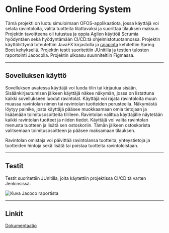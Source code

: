 # **Online Food Ordering System**

Tämä projekti on luotu simuloimaan OFOS-applikaatiota, jossa käyttäjä voi selata ravintoloita, valita tuotteita tilattavaksi ja suorittaa tilauksen maksun. Projektin tavoitteena oli tutustua ja oppia Agilen käyttöä Scrumia hyödyntäen
sekä hyödyntämään CI/CD:tä ohjelmistotuotannossa. Projektin käyttöliittymä toteutettiin JavaFX kirjastolla ja [rajapinta](https://github.com/mikktur/OFOS-Backend) kehitettiin Spring Boot kehyksellä. Projektin testit suoritettiin JUnitilla
ja testien tulosten raportointi Jacocolla. Projektin ulkoasu suunniteltiin Figmassa.

___

## Sovelluksen käyttö

Sovelluksen avatessa käyttäjä voi luoda tilin tai kirjautua sisään. Sisäänkirjautumisen jälkeen käyttäjä näkee näkymän, jossa on listattuna kaikki sovellukseen luodut ravintolat. Käyttäjä voi rajata ravintoloita muun muassa ravintolan nimen 
tai ravintolan tuotteiden perusteella. Näkymästä löytyy painike, josta käyttäjä pääsee muokkaamaan omia tietojaan ja lisäämään toimitusosoitteita tililleen. Ravintolan valittua käyttäjälle näytetään kaikki ravintolan tuotteet ja niiden tiedot.
Käyttäjä voi valita ravintolan menusta tuotteen ja lisätä sen ostoskoriin. Tämän jälkeen ostoskorista valitsemaan toimitusosoitteen ja pääsee maksamaan tilauksen.

Ravintolan omistaja voi päivittää ravintolansa tuotteita, yhteystietoja ja tuotteiden hintoja sekä lisätä tai poistaa tuotteita ravintoloistaan.

___

## Testit

Testit suoritettiin JUnitilla, joita käytettiin projektissa CI/CD:tä varten Jenkinsissä. 

![Kuva Jacoco raportista](https://cdn.discordapp.com/attachments/1202240953113382935/1292448920286396446/jacoco-testit.png?ex=6703c65b&is=670274db&hm=9c38afa7c1a9240d7a386f21504126cfc0a9407de4c0c4f1e15e53d329cf8201&)

___

## Linkit

[Dokumentaatio](https://users.metropolia.fi/~mikaelea/javadoc-ofos/)
